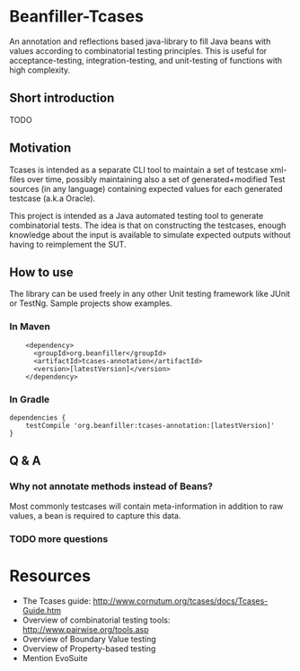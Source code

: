 # Beanfiller-Tcases

An annotation and reflections based java-library to fill Java beans with values according to combinatorial testing principles.
This is useful for acceptance-testing, integration-testing, and unit-testing of functions with high complexity.

## Short introduction

TODO

## Motivation

Tcases is intended as a separate CLI tool to maintain a set of testcase xml-files over time, possibly maintaining also a set of generated+modified Test sources (in any language) containing expected values for each generated testcase (a.k.a Oracle).

This project is intended as a Java automated testing tool to generate combinatorial tests.
The idea is that on constructing the testcases, enough knowledge about the input is available to simulate expected outputs without having to reimplement the SUT.

## How to use

The library can be used freely in any other Unit testing framework like JUnit or TestNg.
Sample projects show examples.

### In Maven

```
    <dependency>
      <groupId>org.beanfiller</groupId>
      <artifactId>tcases-annotation</artifactId>
      <version>[latestVersion]</version>
    </dependency>
```

### In Gradle

```
dependencies {
    testCompile 'org.beanfiller:tcases-annotation:[latestVersion]'
}
```


## Q & A

### Why not annotate methods instead of Beans?

Most commonly testcases will contain meta-information in addition to raw values, a bean is required to capture this data.

### TODO more questions

# Resources

* The Tcases guide: http://www.cornutum.org/tcases/docs/Tcases-Guide.htm
* Overview of combinatorial testing tools: http://www.pairwise.org/tools.asp
* Overview of Boundary Value testing
* Overview of Property-based testing
* Mention EvoSuite
